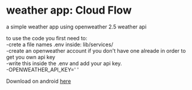 # weather app: Cloud Flow

a simple weather app using openweather 2.5 weather api

to use the code you first need to:  
-crete a file names .env inside: lib/services/  
-create an openweather account if you don't have one alreade in order to get you own api key  
-write this inside the .env and add your api key.  
-OPENWEATHER_API_KEY='   '

Download on android [here](https://drive.google.com/file/d/1qFLu-dYNvt1SELM8yHboxXTG1NI0qkXV/view?usp=drive_link)